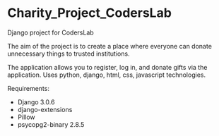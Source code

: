 # Charity_Project_CodersLab
Django project for CodersLab


The aim of the project is to create a place where everyone can donate unnecessary things to trusted institutions.

The application allows you to register, log in, and donate gifts via the application. Uses python, django, html, css, javascript technologies.

Requirements:
- Django 3.0.6
- django-extensions
- Pillow
- psycopg2-binary 2.8.5
